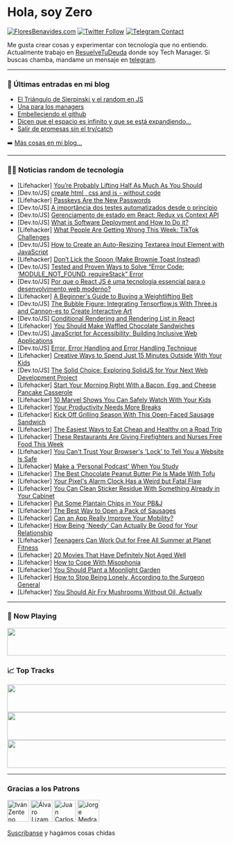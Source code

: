 # Hola, soy Zero

[![FloresBenavides.com](https://img.shields.io/website?down_message=oops&label=MiBlog&style=for-the-badge&up_message=online&url=https%3A%2F%2Ffloresbenavides.com)](https://floresbenavides.com) [![Twitter Follow](https://img.shields.io/twitter/follow/ZeroDragon?color=%231DA1F2&label=Follow&logo=twitter&logoColor=ffffff&style=for-the-badge)](https://twitter.com/zerodragon) [![Telegram Contact](https://img.shields.io/badge/escr%C3%ADbeme-ZeroDragon-%2326A5E4?style=for-the-badge&logo=telegram)](https://t.me/zerodragon)

Me gusta crear cosas y experimentar con tecnología que no entiendo.
Actualmente trabajo en [ResuelveTuDeuda](http://github.com/resuelve) donde soy Tech Manager.
Si buscas chamba, mandame un mensaje en [telegram](https://t.me/zerodragon).

---

### 📕 Últimas entradas en mi blog
<!-- BLOG-POST-LIST:START -->
- [El Triángulo de Sierpinski y el random en JS](https://floresbenavides.com/el-triangulo-de-sierpinski-y-el-random-en-js/)
- [Una para los managers](https://floresbenavides.com/una-para-los-managers/)
- [Embelleciendo el github](https://floresbenavides.com/embelleciendo-el-github/)
- [Dicen que el espacio es infinito y que se está expandiendo…](https://floresbenavides.com/dicen-que-el-espacio-es-infinito-y-que-se-esta-expandiendo/)
- [Salir de promesas sin el try/catch](https://floresbenavides.com/salir-de-promesas-sin-el-try-catch/)
<!-- BLOG-POST-LIST:END -->

➡️ [Más cosas en mi blog...](https://floresbenavides.com)

---

### 👨‍💻 Noticias random de tecnología
<!-- TECH-POSTS:START -->
- [Lifehacker] [You’re Probably Lifting Half As Much As You Should](https://lifehacker.com/you-re-probably-lifting-half-as-much-as-you-should-1850403997)
- [Dev.to/JS] [create html , css and js - without code](https://dev.to/aieeeo/create-html-css-and-js-without-code-d8h)
- [Lifehacker] [Passkeys Are the New Passwords](https://lifehacker.com/passkeys-are-the-new-passwords-1850402666)
- [Dev.to/JS] [A importância dos testes automatizados desde o princípio](https://dev.to/fabriciolak/a-importancia-dos-testes-automatizados-desde-o-principio-35of)
- [Dev.to/JS] [Gerenciamento de estado em React: Redux vs Context API](https://dev.to/jhonyaraujooficial/gerenciamento-de-estado-em-react-redux-vs-context-api-543e)
- [Dev.to/JS] [What is Software Deployment and How to Do it?](https://dev.to/snehadigital/what-is-software-deployment-and-how-to-do-it-3hk9)
- [Lifehacker] [What People Are Getting Wrong This Week: TikTok Challenges](https://lifehacker.com/what-people-are-getting-wrong-this-week-tiktok-challen-1850401970)
- [Dev.to/JS] [How to Create an Auto-Resizing Textarea Input Element with JavaScript](https://dev.to/thatanjan/how-to-create-an-auto-resizing-textarea-input-element-with-javascript-4h4n)
- [Lifehacker] [Don’t Lick the Spoon &lpar;Make Brownie Toast Instead&rpar;](https://lifehacker.com/don-t-lick-the-spoon-make-brownie-toast-instead-1850402105)
- [Dev.to/JS] [Tested and Proven Ways to Solve “Error Code: ‘MODULE_NOT_FOUND, requireStack” Error](https://dev.to/ayodeji75/tested-and-proven-ways-to-solve-error-code-modulenotfound-requirestack-error-264j)
- [Dev.to/JS] [Por que o React JS é uma tecnologia essencial para o desenvolvimento web moderno?](https://dev.to/welderfernandes/por-que-o-react-js-e-uma-tecnologia-essencial-para-o-desenvolvimento-web-moderno-2gh4)
- [Lifehacker] [A Beginner&#39;s Guide to Buying a Weightlifting Belt](https://lifehacker.com/a-beginners-guide-to-buying-a-weightlifting-belt-1850401310)
- [Dev.to/JS] [The Bubble Figure: Integrating Tensorflow.js With Three.js and Cannon-es to Create Interactive Art](https://dev.to/idosius/the-bubble-figure-integrating-tensorflowjs-with-threejs-and-cannon-es-to-create-interactive-art-b8e)
- [Dev.to/JS] [Conditional Rendering and Rendering List in React](https://dev.to/debajit13/conditional-rendering-and-rendering-list-in-react-4886)
- [Lifehacker] [You Should Make Waffled Chocolate Sandwiches](https://lifehacker.com/you-should-make-waffled-chocolate-sandwiches-1850401619)
- [Dev.to/JS] [JavaScript for Accessibility: Building Inclusive Web Applications](https://dev.to/eckdev/javascript-for-accessibility-building-inclusive-web-applications-53oc)
- [Dev.to/JS] [Error, Error Handling and Error Handling Technique](https://dev.to/chiedoxie/error-error-handling-and-error-handling-technique-4ge8)
- [Lifehacker] [Creative Ways to Spend Just 15 Minutes Outside With Your Kids](https://lifehacker.com/creative-ways-to-spend-just-15-minutes-outside-with-you-1850400548)
- [Dev.to/JS] [The Solid Choice: Exploring SolidJS for Your Next Web Development Project](https://dev.to/lexissolutions/the-solid-choice-exploring-solidjs-for-your-next-web-development-project-oo8)
- [Lifehacker] [Start Your Morning Right With a Bacon, Egg, and Cheese Pancake Casserole](https://lifehacker.com/start-your-morning-right-with-a-bacon-egg-and-cheese-1850401069)
- [Lifehacker] [10 Marvel Shows You Can Safely Watch With Your Kids](https://lifehacker.com/10-marvel-shows-you-can-safely-watch-with-your-kids-1850399274)
- [Lifehacker] [Your Productivity Needs More Breaks](https://lifehacker.com/your-productivity-needs-more-breaks-1850400649)
- [Lifehacker] [Kick Off Grilling Season With This Open-Faced Sausage Sandwich](https://lifehacker.com/kick-off-grilling-season-with-this-open-faced-sausage-s-1850400529)
- [Lifehacker] [The Easiest Ways to Eat Cheap and Healthy on a Road Trip](https://lifehacker.com/the-easiest-ways-to-eat-cheap-and-healthy-on-a-road-tri-1850398769)
- [Lifehacker] [These Restaurants Are Giving Firefighters and Nurses Free Food This Week](https://lifehacker.com/these-restaurants-are-giving-firefighters-and-nurses-fr-1850399991)
- [Lifehacker] [You Can&#39;t Trust Your Browser&#39;s &#39;Lock&#39; to Tell You a Website Is Safe](https://lifehacker.com/you-cant-trust-your-browsers-lock-to-tell-you-a-website-1850399780)
- [Lifehacker] [Make a ‘Personal Podcast’ When You Study](https://lifehacker.com/make-a-personal-podcast-when-you-study-1850399310)
- [Lifehacker] [The Best Chocolate Peanut Butter Pie Is Made With Tofu](https://lifehacker.com/the-best-chocolate-peanut-butter-pie-is-made-with-tofu-1850397451)
- [Lifehacker] [Your Pixel&#39;s Alarm Clock Has a Weird but Fatal Flaw](https://lifehacker.com/your-pixels-alarm-clock-has-a-weird-but-fatal-flaw-1850396832)
- [Lifehacker] [You Can Clean Sticker Residue With Something Already in Your Cabinet](https://lifehacker.com/you-can-clean-sticker-residue-with-something-already-in-1850398091)
- [Lifehacker] [Put Some Plantain Chips in Your PB&amp;J](https://lifehacker.com/put-some-plantain-chips-in-your-pb-j-1850396893)
- [Lifehacker] [The Best Way to Open a Pack of Sausages](https://lifehacker.com/the-best-way-to-open-a-pack-of-sausages-1850397320)
- [Lifehacker] [Can an App Really Improve Your Mobility?](https://lifehacker.com/can-an-app-really-improve-your-mobility-1850392998)
- [Lifehacker] [How Being &#39;Needy&#39; Can Actually Be Good for Your Relationship](https://lifehacker.com/how-being-needy-can-actually-be-good-for-your-relations-1850388084)
- [Lifehacker] [Teenagers Can Work Out for Free All Summer at Planet Fitness](https://lifehacker.com/teenagers-can-work-out-for-free-all-summer-at-planet-fi-1850396367)
- [Lifehacker] [20 Movies That Have Definitely Not Aged Well](https://lifehacker.com/20-movies-that-have-definitely-not-aged-well-1850320034)
- [Lifehacker] [How to Cope With Misophonia](https://lifehacker.com/how-to-cope-with-misophonia-1850394815)
- [Lifehacker] [You Should Plant a Moonlight Garden](https://lifehacker.com/you-should-plant-a-moonlight-garden-1850394213)
- [Lifehacker] [How to Stop Being Lonely, According to the Surgeon General](https://lifehacker.com/how-to-stop-being-lonely-according-to-the-surgeon-gene-1850397013)
- [Lifehacker] [You Should Air Fry Mushrooms Without Oil, Actually](https://lifehacker.com/you-should-air-fry-mushrooms-without-oil-actually-1850396585)<!-- TECH-POSTS:END -->

---

### 🎵 Now Playing
<a href="https://spotify-now-playing-dun.vercel.app/now-playing?open"><img src="https://spotify-now-playing-dun.vercel.app/now-playing" width="540" height="64"></a>

### 📈 Top Tracks
<a href="https://spotify-now-playing-dun.vercel.app/top-tracks?i=1&open"><img src="https://spotify-now-playing-dun.vercel.app/top-tracks?i=1" width="540" height="64"></a>
<a href="https://spotify-now-playing-dun.vercel.app/top-tracks?i=2&open"><img src="https://spotify-now-playing-dun.vercel.app/top-tracks?i=2" width="540" height="64"></a>
<a href="https://spotify-now-playing-dun.vercel.app/top-tracks?i=3&open"><img src="https://spotify-now-playing-dun.vercel.app/top-tracks?i=3" width="540" height="64"></a>

---

### Gracias a los Patrons
[<img src="https://avatars.githubusercontent.com/u/243380?v=4" alt="Iván Zenteno" width="50px">](https://github.com/k001) [<img src="https://avatars.githubusercontent.com/u/19955639?v=4" alt="Álvaro Lizama" width="50px">](https://github.com/alvarolizama) [<img src="https://avatars.githubusercontent.com/u/2718753?v=4" alt="Juan Carlos Ruiz" width="50px">](https://github.com/JuanCrg90) [<img src="https://avatars.githubusercontent.com/u/37025?v=4" alt="Jorge Medrano" width="50px">](https://github.com/h1pp1e) 

[Suscríbanse](https://www.patreon.com/zerodragon) y hagámos cosas chidas

